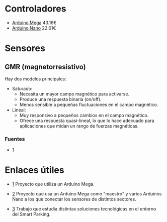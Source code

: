 # Controladores
- [Arduino Mega](https://store.arduino.cc/en-es/products/arduino-mega-2560-rev3) 43.16€
- [Arduino Nano](https://store.arduino.cc/en-es/products/arduino-nano) 22.61€

# Sensores
## GMR (magnetorresistivo)
Hay dos modelos principales:
- Saturado:
    - Necesita un mayor campo magnético para activarse.
    - Produce una respuesta binaria (on/off).
    - Menos sensible a pequeñas fluctuaciones en el campo magnético.
- Lineal:
    - Muy responsivo a pequeños cambios en el campo magnético.
    - Ofrece una respuesta quasi-lineal, lo que lo hace adecuado para aplicaciones que midan un rango de fuerzas magnéticas.

### Fuentes
- [1](https://www.allaboutcircuits.com/industry-articles/understanding-how-gmr-sensors-enhance-vehicle-performance-and-safety/)

# Enlaces útiles
- [1](https://iopscience.iop.org/article/10.1088/1757-899X/830/2/022095pdf) Proyecto que utiliza un Arduino Mega.

- [2](blob:https://ijece.iaescore.com/497026f9-d90f-42ca-a4e6-b386e69e6566) Proyecto que usa un Arduino Mega como "maestro" y varios Arduinos Nano a los que conectar los sensores de distintos sectores.

- [3](https://mdpi-res.com/d_attachment/applsci/applsci-09-04569/article_deploy/applsci-09-04569.pdf?version=1572245758) Trabajo que estudia distintas soluciones tecnológicas en el entorno del Smart Parking.


